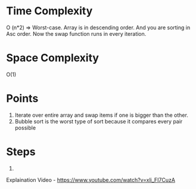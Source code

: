 # Time Complexity
O (n*2) => Worst-case.
Array is in descending order. And you are sorting in Asc order.
Now the swap function runs in every iteration.

# Space Complexity
O(1)

# Points
1. Iterate over entire array and swap items if one is bigger than the other.
2. Bubble sort is the worst type of sort because it compares every pair possible

# Steps
1. 

Explaination Video - https://www.youtube.com/watch?v=xli_FI7CuzA

